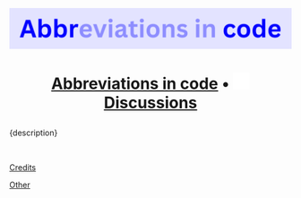 ![](https://raw.githubusercontent.com/abbrcode/.github/main/meta/img/title.png)

<h1 align="center">

   [Abbreviations in code](https://github.com/abbrcode/abbreviations-in-code) •
   <a href="https://raw.githubusercontent.com/abbrcode/.github/main/assets/discussions%20icon.png">
      <img src="../assets/discussions icon.png" height="30px" />
      <span>Discussions</span>
   </a>
</h1>

{description}

<br />

[Credits](../credits.md)

[Other](../other.md)